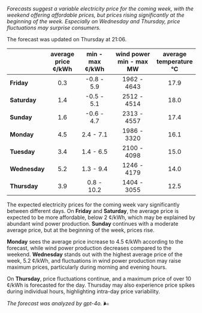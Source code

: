 *Forecasts suggest a variable electricity price for the coming week, with the weekend offering affordable prices, but prices rising significantly at the beginning of the week. Especially on Wednesday and Thursday, price fluctuations may surprise consumers.*

The forecast was updated on Thursday at 21:06.

|               | average<br>price<br>¢/kWh | min - max<br>¢/kWh | wind power<br>min - max<br>MW | average<br>temperature<br>°C |
|:-------------|:----------------:|:----------------:|:-------------:|:-------------:|
| **Friday**   | 0.3            | -0.8 - 5.9       | 1962 - 4643   | 17.9          |
| **Saturday**    | 1.4            | -0.5 - 5.1       | 2512 - 4514   | 18.0          |
| **Sunday**   | 1.6            | -0.6 - 4.7       | 2313 - 4557   | 17.4          |
| **Monday**   | 4.5            | 2.4 - 7.1        | 1986 - 3320   | 16.1          |
| **Tuesday**     | 3.4            | 1.4 - 6.5        | 2100 - 4098   | 15.0          |
| **Wednesday** | 5.2            | 1.3 - 9.4        | 1246 - 4179   | 14.0          |
| **Thursday**     | 3.9            | 0.8 - 10.2       | 1404 - 3055   | 12.5          |

The expected electricity prices for the coming week vary significantly between different days. On **Friday** and **Saturday**, the average price is expected to be more affordable, below 2 ¢/kWh, which may be explained by abundant wind power production. **Sunday** continues with a moderate average price, but at the beginning of the week, prices rise.

**Monday** sees the average price increase to 4.5 ¢/kWh according to the forecast, while wind power production decreases compared to the weekend. **Wednesday** stands out with the highest average price of the week, 5.2 ¢/kWh, and fluctuations in wind power production may raise maximum prices, particularly during morning and evening hours.

On **Thursday**, price fluctuations continue, and a maximum price of over 10 ¢/kWh is forecasted for the day. Thursday may also experience price spikes during individual hours, highlighting intra-day price variability.

*The forecast was analyzed by gpt-4o.* 🌬️
